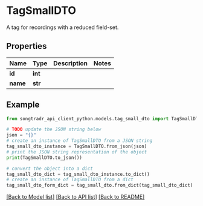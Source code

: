 # TagSmallDTO

A tag for recordings with a reduced field-set.

## Properties

Name | Type | Description | Notes
------------ | ------------- | ------------- | -------------
**id** | **int** |  | 
**name** | **str** |  | 

## Example

```python
from songtradr_api_client_python.models.tag_small_dto import TagSmallDTO

# TODO update the JSON string below
json = "{}"
# create an instance of TagSmallDTO from a JSON string
tag_small_dto_instance = TagSmallDTO.from_json(json)
# print the JSON string representation of the object
print(TagSmallDTO.to_json())

# convert the object into a dict
tag_small_dto_dict = tag_small_dto_instance.to_dict()
# create an instance of TagSmallDTO from a dict
tag_small_dto_form_dict = tag_small_dto.from_dict(tag_small_dto_dict)
```
[[Back to Model list]](../README.md#documentation-for-models) [[Back to API list]](../README.md#documentation-for-api-endpoints) [[Back to README]](../README.md)


